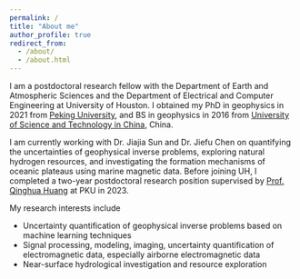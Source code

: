 ```yaml
---
permalink: /
title: "About me"
author_profile: true
redirect_from: 
  - /about/
  - /about.html
---
```


I am a postdoctoral research fellow with the Department of Earth and Atmospheric Sciences and the Department of Electrical and Computer Engineering at University of Houston. I obtained my PhD in geophysics in 2021 from [Peking University](https://english.pku.edu.cn), and BS in geophysics in 2016 from [University of Science and Technology in China](https://en.ustc.edu.cn/), China.

I am currently working with Dr. Jiajia Sun and Dr. Jiefu Chen on quantifying the uncertainties of geophysical inverse problems, exploring natural hydrogen resources, and investigating the formation mechanisms of oceanic plateaus using marine magnetic data.
Before joining UH, I completed a two-year postdoctoral research position supervised by [Prof. Qinghua Huang](https://scholar.google.com/citations?user=mvImZ_oAAAAJ&hl=en&oi=ao) at PKU in 2023.

My research interests include

- Uncertainty quantification of geophysical inverse problems based on machine learning techniques
- Signal processing, modeling, imaging, uncertainty quantification of electromagnetic data, especially airborne electromagnetic data
- Near-surface hydrological investigation and resource exploration
